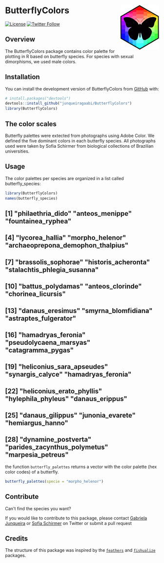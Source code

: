 
# **ButterflyColors** <img src="man/figures/hexologo_butterfly.png" align="right" width="25%" />

<!-- badges: start -->

[![License](https://img.shields.io/badge/license-GPL-blueviolet.svg?style=flat)](https://github.com/junqueiragaabi/ButterflyColors/blob/master/LICENSE.md)
[![Twitter Follow](https://img.shields.io/twitter/follow/junqueiragaabi?style=social)](https://twitter.com/junqueiragaabi)

<!-- badges: end -->

## Overview

The ButterflyColors package contains color palette for plotting in R based on butterfly species.
For species with sexual dimorphisms, we used male colors.

## Installation

You can install the development version of ButterflyColors from [GitHub](https://github.com/) with:

``` r
# install.packages("devtools")
devtools::install_github("junqueiragaabi/ButterflyColors")
library(ButterflyColors)
```
## The color scales

Butterfly palettes were extected from photographs using Adobe Color. We defined the five dominant colors in each butterfly species.
All photographs used were taken by Sofia Schirmer from biological collections of Brazilian universities.


## Usage

The color palettes per species are organized in a list called butterfly_species:

``` r
library(ButterflyColors)
names(butterfly_species)
```
 ## [1] "philaethria_dido"                 "anteos_menippe"                   "fountainea_ryphea"
 ## [4] "lycorea_hallia"                   "morpho_helenor"                  "archaeoprepona_demophon_thalpius"
 ## [7] "brassolis_sophorae"               "historis_acheronta"               "stalachtis_phlegia_susanna"
 ## [10] "battus_polydamas"                 "anteos_clorinde"                  "chorinea_licursis"
 ## [13] "danaus_eresimus"                  "smyrna_blomfidiana"               "astraptes_fulgerator"
 ## [16] "hamadryas_feronia"                "pseudolycaena_marsyas"            "catagramma_pygas"
 ## [19] "heliconius_sara_apseudes"         "synargis_calyce"                  "hamadryas_feronia"
 ## [22] "heliconius_erato_phyllis"         "hylephila_phyleus"                "danaus_erippus"
 ## [25] "danaus_gilippus"                  "junonia_evarete"                  "hemiargus_hanno"
 ## [28] "dynamine_postverta"               "parides_zacynthus_polymetus"      "marpesia_petreus"

the function `butterfly_palettes` returns a vector with the color palette (hex color codes) of a butterfly.

``` r
butterfly_palettes(specie = "morpho_helenor")
```
## Contribute

Can't find the species you want?

If you would like to contribute to this package, please contact [Gabriela Junqueira](https://twitter.com/junqueiragaabi)
or [Sofia Schirmer](https://twitter.com/xixirmer) on Twitter or submit a pull request

## Credits

The structure of this package was inspired by the [`feathers`](https://github.com/shandiya/feathers) and [`fishualize`](https://github.com/nschiett/fishualize) packages.